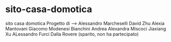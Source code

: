# sito-casa-domotica
sito casa domotica
Progetto di --> 
Alessandro Marcheselli 
David Zhu
Alexia Mantovani 
Giacomo Modenesi 
Bianchini Andrea 
Alexandra Miscoci 
Jiaxiang Xu 
ALessandro Furci 
Dalla Rovere (sparito, non ha partecipato) 
